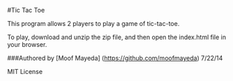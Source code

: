 #Tic Tac Toe

This program allows 2 players to play a game of tic-tac-toe.

To play, download and unzip the zip file, and then open the index.html file in your browser.

###Authored by [Moof Mayeda] (https://github.com/moofmayeda)
7/22/14

MIT License

